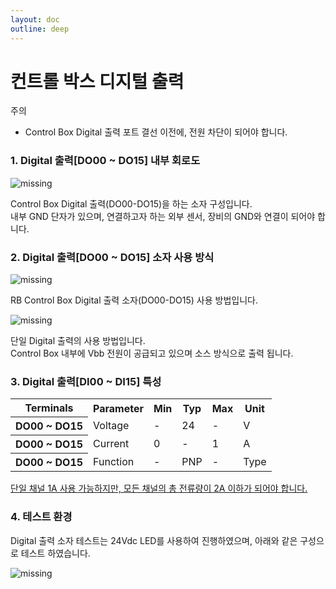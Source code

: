 ```yaml
---
layout: doc
outline: deep
---
```


# 컨트롤 박스 디지털 출력

<div class="warning custom-block">
    <p class="custom-block-title">주의</p>
    <ul>
        <li>
            Control Box Digital 출력 포트 결선 이전에, 전원 차단이 되어야 합니다.
        </li>
    </ul>
</div>

### 1. Digital 출력[DO00 ~ DO15] 내부 회로도

![missing](/manual/ko/appendix/d-2/1.png)

Control Box Digital 출력(DO00-DO15)을 하는 소자 구성입니다.<br>
내부 GND 단자가 있으며, 연결하고자 하는 외부 센서, 장비의 GND와 연결이 되어야 합니다.

### 2. Digital 출력[DO00 ~ DO15] 소자 사용 방식

![missing](/manual/ko/appendix/d-2/2-1.png)

RB Control Box Digital 출력 소자(DO00-DO15) 사용 방법입니다.

![missing](/manual/ko/appendix/d-2/2-2.png)

단일 Digital 출력의 사용 방법입니다.<br>
Control Box 내부에 Vbb 전원이 공급되고 있으며 소스 방식으로 출력 됩니다.

### 3. Digital 출력[DI00 ~ DI15] 특성

<table>
    <tr>
        <th>Terminals</th>
        <th>Parameter</th>
        <th>Min</th>
        <th>Typ</th>
        <th>Max</th>
        <th>Unit</th>
    </tr>
    <tr>
        <th>DO00 ~ DO15</th>
        <td>Voltage</td>
        <td>-</td>
        <td>24</td>
        <td>-</td>
        <td>V</td>
    </tr>
    <tr>
        <th>DO00 ~ DO15</th>
        <td>Current</td>
        <td>0</td>
        <td>-</td>
        <td>1</td>
        <td>A</td>
    </tr>
    <tr>
        <th>DO00 ~ DO15</th>
        <td>Function</td>
        <td>-</td>
        <td>PNP</td>
        <td>-</td>
        <td>Type</td>
    </tr>
</table>

<u>단일 채널 1A 사용 가능하지만, 모든 채널의 총 전류량이 2A 이하가 되어야 합니다.</u>

### 4. 테스트 환경

Digital 출력 소자 테스트는 24Vdc LED를 사용하여 진행하였으며, 아래와 같은 구성으로 테스트 하였습니다.

![missing](/manual/ko/appendix/d-2/4.png)
